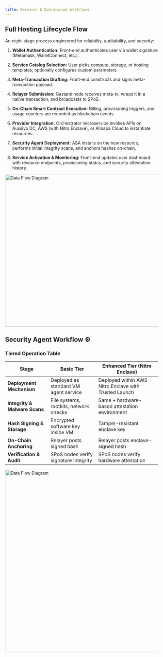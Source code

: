 ```yaml
---
title: Services & Operational Workflows
---
```


## Full Hosting Lifecycle Flow

An eight-stage process engineered for reliability, auditability, and security:

1. **Wallet Authentication:** Front-end authenticates user via wallet signature (Metamask, WalletConnect, etc.).

2. **Service Catalog Selection:** User picks compute, storage, or hosting templates; optionally configures custom parameters.

3. **Meta-Transaction Drafting:** Front-end constructs and signs meta-transaction payload.

4. **Relayer Submission:** Gastank node receives meta-tx, wraps it in a native transaction, and broadcasts to SPoS.

5. **On-Chain Smart Contract Execution:** Billing, provisioning triggers, and usage counters are recorded as blockchain events.

6. **Provider Integration:** Orchestrator microservice invokes APIs on Aussivo DC, AWS (with Nitro Enclave), or Alibaba Cloud to instantiate resources.

7. **Security Agent Deployment:** ASA installs on the new resource, performs initial integrity scans, and anchors hashes on-chain.

8. **Service Activation & Monitoring:** Front-end updates user dashboard with resource endpoints, provisioning status, and security attestation history.

<img src="/img/full-hosting.png" alt="Data Flow Diagram" width="1000" height="500" />

## Security Agent Workflow ⚙️

### Tiered Operation Table

| **Stage**                | **Basic Tier**                                           | **Enhanced Tier (Nitro Enclave)**                             |
|--------------------------|----------------------------------------------------------|---------------------------------------------------------------|
| **Deployment Mechanism** | Deployed as standard VM agent service                    | Deployed within AWS Nitro Enclave with Trusted Launch         |
| **Integrity & Malware Scans** | File systems, rootkits, network checks              | Same + hardware-based attestation environment                 |
| **Hash Signing & Storage** | Encrypted software key inside VM                      | Tamper-resistant enclave key                                  |
| **On-Chain Anchoring**   | Relayer posts signed hash                                | Relayer posts enclave-signed hash                             |
| **Verification & Audit** | SPoS nodes verify signature integrity                    | SPoS nodes verify hardware attestation                        |

<img src="/img/security_agent.png" alt="Data Flow Diagram" width="1000" height="600" />